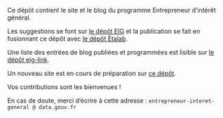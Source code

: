 Ce dépôt contient le site et le blog du programme Entrepreneur
d’intérêt général.

Les suggestions se font sur [le dépôt EIG](https://github.com/entrepreneur-interet-general/blog-eig2) et la publication se fait en
fusionnant ce dépôt avec [le dépôt Étalab](https://github.com/etalab/blog-eig2/).

Une liste des entrées de blog publiées et programmées est lisible sur
[le dépôt eig-link](https://github.com/entrepreneur-interet-general/eig-link/blob/master/blog.org).

Un nouveau site est en cours de préparation sur [ce dépôt](https://github.com/entrepreneur-interet-general/site-eig).

Vos contributions sont les bienvenues !

En cas de doute, merci d’écrire à cette adresse :
`entrepreneur-interet-general @ data.gouv.fr`

